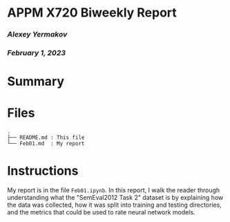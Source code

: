 # APPM X720 Biweekly Report
### *Alexey Yermakov*
### *February 1, 2023*

# Summary

# Files

```text
.
├── README.md : This file
└── Feb01.md  : My report
```

# Instructions
My report is in the file `Feb01.ipynb`. In this report, I walk the reader through understanding what the "SemEval2012 Task 2" dataset is by explaining how the data was collected, how it was split into training and testing directories, and the metrics that could be used to rate neural network models.
